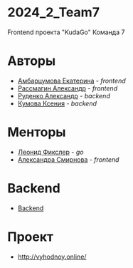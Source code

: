 # 2024_2_Team7
Frontend проекта "KudaGo" Команда 7

# Авторы
* [Амбарцумова Екатерина](https://github.com/kataamb) - _frontend_
* [Рассмагин Александр](https://github.com/Ko71k) - _frontend_
* [Руденко Александр](https://github.com/source-Alexander-Rudenko) - _backend_
* [Кумова Ксения](https://github.com/Achpochmak) - _backend_

# Менторы
* [Леонид Фикслер](https://github.com/reddiridabl666) - _go_
* [Александра Смирнова](https://github.com/AlexandraSmirnova) - _frontend_

# Backend
* [Backend](https://github.com/go-park-mail-ru/2024_2_Team7)

# Проект
* http://vyhodnoy.online/
